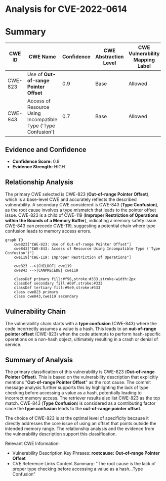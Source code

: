 # Analysis for CVE-2022-0614

# Summary
| CWE ID | CWE Name | Confidence | CWE Abstraction Level | CWE Vulnerability Mapping Label | CWE-Vulnerability Mapping Notes |
|---|---|---|---|---|---|
| CWE-823 | Use of **Out-of-range Pointer Offset** | 0.9 | Base | Allowed | Primary CWE |
| CWE-843 | Access of Resource Using Incompatible Type ('Type Confusion') | 0.7 | Base | Allowed | Secondary Candidate |

## Evidence and Confidence

*   **Confidence Score:** 0.8
*   **Evidence Strength:** HIGH

## Relationship Analysis
The primary CWE selected is CWE-823 (**Out-of-range Pointer Offset**), which is a base-level CWE and accurately reflects the described vulnerability. A secondary CWE considered is CWE-843 (**Type Confusion**), as the root cause involves a type mismatch that leads to the pointer offset issue. CWE-823 is a child of CWE-119 (**Improper Restriction of Operations within the Bounds of a Memory Buffer**), indicating a memory safety issue. CWE-843 can precede CWE-119, suggesting a potential chain where type confusion leads to memory access errors.

```mermaid
graph TD
    cwe823["CWE-823: Use of Out-of-range Pointer Offset"]
    cwe843["CWE-843: Access of Resource Using Incompatible Type ('Type Confusion')"]
    cwe119["CWE-119: Improper Restriction of Operations"]
    
    cwe823 -->|CHILDOF| cwe119
    cwe843 -->|CANPRECEDE| cwe119
    
    classDef primary fill:#f96,stroke:#333,stroke-width:2px
    classDef secondary fill:#69f,stroke:#333
    classDef tertiary fill:#9e9,stroke:#333
    class cwe823 primary
    class cwe843,cwe119 secondary
```

## Vulnerability Chain
The vulnerability chain starts with a **type confusion** (CWE-843) where the code incorrectly assumes a value is a hash. This leads to an **out-of-range pointer offset** (CWE-823) when the code attempts to perform hash-specific operations on a non-hash object, ultimately resulting in a crash or denial of service.

## Summary of Analysis
The primary classification of this vulnerability is CWE-823 (**Out-of-range Pointer Offset**). This is based on the vulnerability description that explicitly mentions "**Out-of-range Pointer Offset**" as the root cause. The commit message analysis further supports this by highlighting the lack of type checking before accessing a value as a hash, potentially leading to incorrect memory access. The retriever results also list CWE-823 as the top match. CWE-843 (**Type Confusion**) is considered as a contributing factor since the **type confusion** leads to the **out-of-range pointer offset**.

The choice of CWE-823 is at the optimal level of specificity because it directly addresses the core issue of using an offset that points outside the intended memory range. The relationship analysis and the evidence from the vulnerability description support this classification.

Relevant CWE Information:
- Vulnerability Description Key Phrases: **rootcause:** **Out-of-range Pointer Offset**
- CVE Reference Links Content Summary: "The root cause is the lack of proper type checking before accessing a value as a hash...Type Confusion"